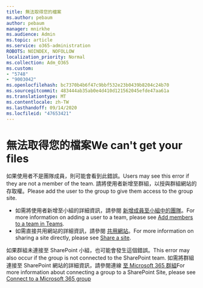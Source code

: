 ```yaml
---
title: 無法取得您的檔案
ms.author: pebaum
author: pebaum
manager: mnirkhe
ms.audience: Admin
ms.topic: article
ms.service: o365-administration
ROBOTS: NOINDEX, NOFOLLOW
localization_priority: Normal
ms.collection: Adm_O365
ms.custom:
- "5748"
- "9003042"
ms.openlocfilehash: bc7370b4b6f47c9bbf532e23b0439b8204c24b70
ms.sourcegitcommit: 483444ab35ab0e4d410d121562045efde47aa61a
ms.translationtype: MT
ms.contentlocale: zh-TW
ms.lasthandoff: 09/14/2020
ms.locfileid: "47653421"
---
```

# <a name="we-cant-get-your-files"></a><span data-ttu-id="8aaff-102">無法取得您的檔案</span><span class="sxs-lookup"><span data-stu-id="8aaff-102">We can't get your files</span></span>

<span data-ttu-id="8aaff-103">如果使用者不是團隊成員，則可能會看到此錯誤。</span><span class="sxs-lookup"><span data-stu-id="8aaff-103">Users may see this error if they are not a member of the team.</span></span> <span data-ttu-id="8aaff-104">請將使用者新增至群組，以授與群組網站的存取權。</span><span class="sxs-lookup"><span data-stu-id="8aaff-104">Please add the user to the group to give them access to the group site.</span></span>

- <span data-ttu-id="8aaff-105">如需將使用者新增至小組的詳細資訊，請參閱 [新增成員至小組中的團隊](https://support.office.com/article/add-people-to-a-team-aff2249d-b456-4bc3-81e7-52327b6b38e9)。</span><span class="sxs-lookup"><span data-stu-id="8aaff-105">For more information on adding a user to a team, please see [Add members to a team in Teams](https://support.office.com/article/add-people-to-a-team-aff2249d-b456-4bc3-81e7-52327b6b38e9).</span></span>
- <span data-ttu-id="8aaff-106">如需直接共用網站的詳細資訊，請參閱 [共用網站](https://support.office.com/article/Share-a-site-958771A8-D041-4EB8-B51C-AFEA2EAE3658)。</span><span class="sxs-lookup"><span data-stu-id="8aaff-106">For more information on sharing a site directly, please see [Share a site](https://support.office.com/article/Share-a-site-958771A8-D041-4EB8-B51C-AFEA2EAE3658).</span></span>

<span data-ttu-id="8aaff-107">如果群組未連接至 SharePoint 小組，也可能會發生這個錯誤。</span><span class="sxs-lookup"><span data-stu-id="8aaff-107">This error may also occur if the group is not connected to the SharePoint team.</span></span> <span data-ttu-id="8aaff-108">如需將群組連接至 SharePoint 網站的詳細資訊，請參閱連線 [至 Microsoft 365 群組](https://docs.microsoft.com/sharepoint/dev/transform/modernize-connect-to-office365-group)</span><span class="sxs-lookup"><span data-stu-id="8aaff-108">For more information about connecting a group to a SharePoint Site, please see [Connect to a Microsoft 365 group](https://docs.microsoft.com/sharepoint/dev/transform/modernize-connect-to-office365-group)</span></span>